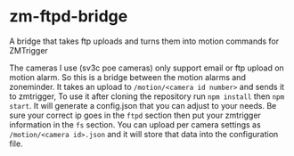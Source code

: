 # zm-ftpd-bridge
A bridge that takes ftp uploads and turns them into motion commands for ZMTrigger


The cameras I use (sv3c poe cameras) only support email or ftp upload on motion alarm. So this is a bridge between
the motion alarms and zoneminder. It takes an upload to `/motion/<camera id number>` and sends it to zmtrigger,
To use it after cloning the repository run `npm install` then `npm start`. It will generate a config.json that you can adjust
to your needs. Be sure your correct ip goes in the `ftpd` section then put your zmtrigger information in the `fs` section. 
You can upload per camera settings as `/motion/<camera id>.json` and it will store that data into the configuration file.
